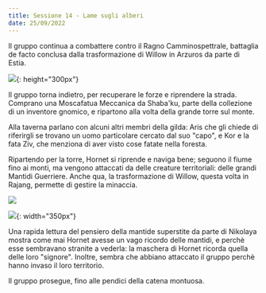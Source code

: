 ```yaml
---
title: Sessione 14 - Lame sugli alberi
date: 25/09/2022
---
```

Il gruppo continua a combattere contro il Ragno Camminospettrale, battaglia de facto conclusa dalla trasformazione di Willow in Arzuros da parte di Estia.

![](https://www.mandatory.gg/wp-content/uploads/mandatory-mhrise-guides-monstres-arzuros.png){: height="300px"}

Il gruppo torna indietro, per recuperare le forze e riprendere la strada. Comprano una Moscafatua Meccanica da Shaba'ku, parte della collezione di un inventore gnomico, e ripartono alla volta della grande torre sul monte.

Alla taverna parlano con alcuni altri membri della gilda: Aris che gli chiede di riferirgli se trovano un uomo particolare cercato dal suo "capo", e Kor e la fata Ziv, che menziona di aver visto cose fatate nella foresta.

Ripartendo per la torre, Hornet si riprende e naviga bene; seguono il fiume fino ai monti, ma vengono attaccati da delle creature territoriali: delle grandi Mantidi Guerriere. Anche qua, la trasformazione di Willow, questa volta in Rajang, permette di gestire la minaccia.

![](https://static.wikia.nocookie.net/hollowknight/images/1/11/Mantis_warrior.png)

![](https://www.monsterhunter.com/world-iceborne/pc/topics/rajang/images/img01.png){: width="350px"}

Una rapida lettura del pensiero della mantide superstite da parte di Nikolaya mostra come mai Hornet avesse un vago ricordo delle mantidi, e perchè esse sembravano stranite a vederla: la maschera di Hornet ricorda quella delle loro "signore". Inoltre, sembra che abbiano attaccato il gruppo perchè hanno invaso il loro territorio.

Il gruppo prosegue, fino alle pendici della catena montuosa.